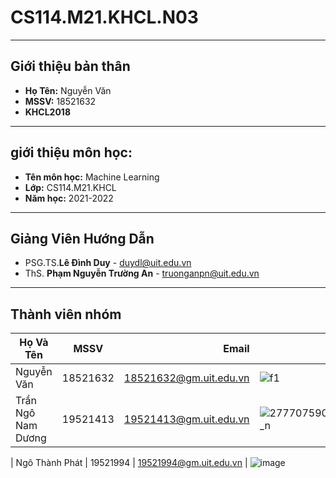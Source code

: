 # CS114.M21.KHCL.N03

  ---
**Giới thiệu bản thân**
---
- **Họ Tên:** Nguyễn Văn
- **MSSV:**   18521632
- **KHCL2018**
---
**giới thiệu môn học:**
---
- **Tên môn học:** Machine Learning
- **Lớp:**         CS114.M21.KHCL
- **Năm học:**     2021-2022
---
**Giảng Viên Hướng Dẫn**
---
- PSG.TS.**Lê Đình Duy**         - duydl@uit.edu.vn
- ThS. **Phạm Nguyễn Trường An** - truonganpn@uit.edu.vn
---
**Thành viên nhóm**
---
| Họ Và Tên          | MSSV          | Email                  | Image                    |
| -------------------|:-------------:| ----------------------:| -------------------------|
| Nguyễn Văn         | 18521632      | 18521632@gm.uit.edu.vn | ![f1](https://user-images.githubusercontent.com/100404612/162102508-c005ae87-c953-4fa4-9b19-8ac19a756ad3.png)
| Trần Ngô Nam Dương | 19521413      | 19521413@gm.uit.edu.vn | ![277707590_890863678400716_7723110822473256917_n](https://user-images.githubusercontent.com/100404612/162105584-967e3cd8-0408-4409-aace-6c36b0ea444c.jpg)

| Ngô Thành Phát     | 19521994      | 19521994@gm.uit.edu.vn | ![image](https://user-images.githubusercontent.com/87167534/162103962-1289c4b3-55c2-42b2-ad33-a07f567c5bb9.png)
